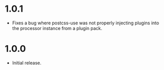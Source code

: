 # 1.0.1

* Fixes a bug where postcss-use was not properly injecting plugins into the
  processor instance from a plugin pack.

# 1.0.0

* Initial release.
